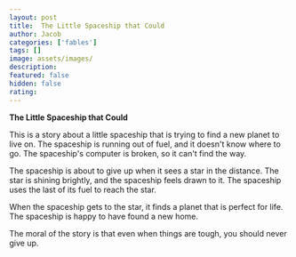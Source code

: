 ```yaml
---
layout: post
title:  The Little Spaceship that Could
author: Jacob
categories: ['fables']
tags: []
image: assets/images/
description: 
featured: false
hidden: false
rating: 
---
```


**The Little Spaceship that Could**

This is a story about a little spaceship that is trying to find a new planet to live on. The spaceship is running out of fuel, and it doesn't know where to go. The spaceship's computer is broken, so it can't find the way.

The spaceship is about to give up when it sees a star in the distance. The star is shining brightly, and the spaceship feels drawn to it. The spaceship uses the last of its fuel to reach the star.

When the spaceship gets to the star, it finds a planet that is perfect for life. The spaceship is happy to have found a new home.

The moral of the story is that even when things are tough, you should never give up.
